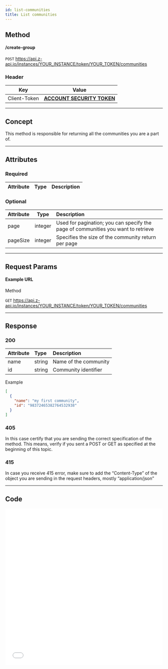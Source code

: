 ```yaml
---
id: list-communities
title: List communities
---
```


## Method

#### /create-group

`POST` https://api.z-api.io/instances/YOUR_INSTANCE/token/YOUR_TOKEN/communities

### Header

|      Key       |            Value            |
| :------------: |     :-----------------:     |
|  Client-Token  | **[ACCOUNT SECURITY TOKEN](../security/client-token)** |

---

## Concept

This method is responsible for returning all the communities you are a part of.

---

## Attributes

### Required

| Attribute | Type | Description |
| :-------- | :--: | :-------- |

### Optional

| Attribute | Type | Description |
| :-------- | :--: | :-------- |
| page | integer | Used for pagination; you can specify the page of communities you want to retrieve |
| pageSize | integer | Specifies the size of the community return per page |

---

## Request Params

#### Example URL

Method

`GET` https://api.z-api.io/instances/YOUR_INSTANCE/token/YOUR_TOKEN/communities

---

## Response

### 200

| Attribute | Type   | Description              |
| :-------- | :----- | :----------------------- |
| name      | string | Name of the community    |
| id        | string | Community identifier     |

Example

```json
[
  {
    "name": "my first community",
    "id": "98372465382764532938"
  }
]
```

### 405

In this case certify that you are sending the correct specification of the method. This means, verify if you sent a POST or GET as specified at the beginning of this topic.

### 415

In case you receive 415 error, make sure to add the “Content-Type” of the object you are sending in the request headers, mostly “application/json”

---

## Code

<iframe src="//api.apiembed.com/?source=https://raw.githubusercontent.com/Z-API/z-api-docs/main/json-examples/list-communities.json&targets=all" frameborder="0" scrolling="no" width="100%" height="500px" seamless></iframe>
